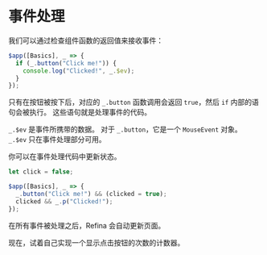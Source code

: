 # 事件处理

我们可以通过检查组件函数的返回值来接收事件：

```ts {2-4}
$app([Basics], _ => {
  if (_.button("Click me!")) {
    console.log("Clicked!", _.$ev);
  }
});
```

只有在按钮被按下后，对应的 `_.button` 函数调用会返回 `true`，然后 `if` 内部的语句会被执行。 这些语句就是处理事件的代码。

`_.$ev` 是事件所携带的数据。 对于 `_.button`，它是一个 `MouseEvent` 对象。 `_.$ev` 只在事件处理部分可用。

你可以在事件处理代码中更新状态。

```ts {4}
let click = false;

$app([Basics], _ => {
  _.button("Click me!") && (clicked = true);
  clicked && _.p("Clicked!");
});
```

<!--

:::warning Do not update states outside the event handler.

The following code will cause undefined behavior:

```ts
let n = 0;
$app(_ => {
  n++;
});
```

`n` will be incremented every time the fragment is called, which is not predictable.

:::

-->

在所有事件被处理之后，Refina 会自动更新页面。

现在，试着自己实现一个显示点击按钮的次数的计数器。

